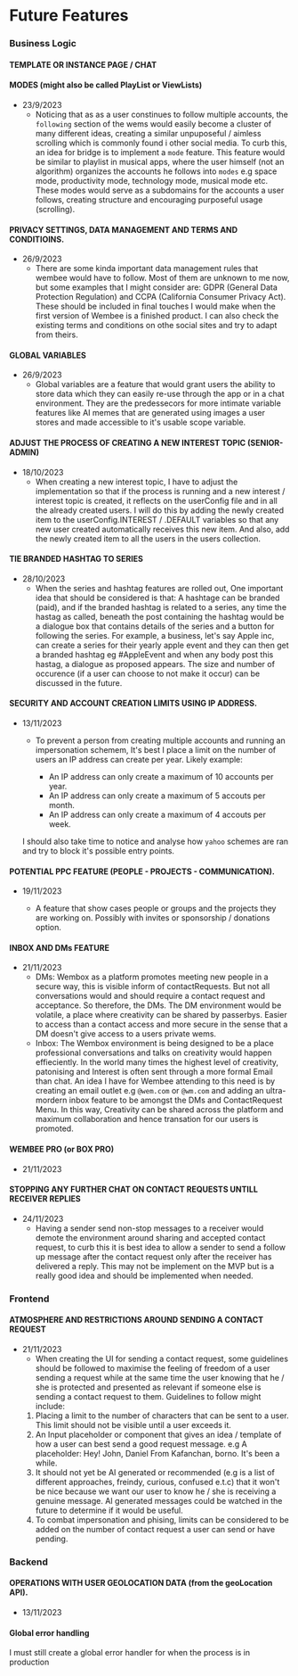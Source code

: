 # Future Features

### Business Logic

#### TEMPLATE OR INSTANCE PAGE / CHAT

#### MODES (might also be called PlayList or ViewLists)

- 23/9/2023
  - Noticing that as as a user constinues to follow multiple accounts, the `following` section of the wems would easily become a cluster of many different ideas, creating a similar unpuposeful / aimless scrolling which is commonly found i other social media.
    To curb this, an idea for bridge is to implement a `mode` feature. This feature would be similar to playlist in musical apps, where the user himself (not an algorithm) organizes the accounts he follows into `modes` e.g space mode, productivity mode, technology mode, musical mode etc. These modes would serve as a subdomains for the accounts a user follows, creating structure and encouraging purposeful usage (scrolling).

#### PRIVACY SETTINGS, DATA MANAGEMENT AND TERMS AND CONDITIOINS.

- 26/9/2023
  - There are some kinda important data management rules that wembee would have to follow. Most of them are unknown to me now, but some examples that I might consider are: GDPR (General Data Protection Regulation) and CCPA (California Consumer Privacy Act).
    These should be included in final touches I would make when the first version of Wembee is a finished product.
    I can also check the existing terms and conditions on othe social sites and try to adapt from theirs.

#### GLOBAL VARIABLES

- 26/9/2023
  - Global variables are a feature that would grant users the ability to store data which they can easily re-use through the app or in a chat environment. They are the predessecors for more intimate variable features like AI memes that are generated using images a user stores and made accessible to it's usable scope variable.

#### ADJUST THE PROCESS OF CREATING A NEW INTEREST TOPIC (SENIOR-ADMIN)

- 18/10/2023
  - When creating a new interest topic, I have to adjust the implementation so that if the process is running and a new interest / interest topic is created, it reflects on the userConfig file and in all the already created users. I will do this by adding the newly created item to the userConfig.INTEREST / .DEFAULT variables so that any new user created automatically receives this new item. And also, add the newly created item to all the users in the users collection.

#### TIE BRANDED HASHTAG TO SERIES

- 28/10/2023
  - When the series and hashtag features are rolled out, One important idea that should be considered is that:
    A hashtage can be branded (paid), and if the branded hashtag is related to a series, any time the hastag as called, beneath the post containing the hashtag would be a dialogue box that contains details of the series and a button for following the series.
    For example, a business, let's say Apple inc, can create a series for their yearly apple event and they can then get a branded hashtag eg #AppleEvent and when any body post this hastag, a dialogue as proposed appears. The size and number of occurence (if a user can choose to not make it occur) can be discussed in the future.

#### SECURITY AND ACCOUNT CREATION LIMITS USING IP ADDRESS.

- 13/11/2023

  - To prevent a person from creating multiple accounts and running an impersonation schemem, It's best I place a limit on the number of users an IP address can create per year. Likely example:

    - An IP address can only create a maximum of 10 accounts per year.
    - An IP address can only create a maximum of 5 accouts per month.
    - An IP address can only create a maximum of 4 accouts per week.

  I should also take time to notice and analyse how `yahoo` schemes are ran and try to block it's possible entry points.

#### POTENTIAL PPC FEATURE (PEOPLE - PROJECTS - COMMUNICATION).

- 19/11/2023

  - A feature that show cases people or groups and the projects they are working on. Possibly with invites or sponsorship / donations option.

#### INBOX AND DMs FEATURE

- 21/11/2023
  - DMs: Wembox as a platform promotes meeting new people in a secure way, this is visible inform of contactRequests. But not all conversations would and should require a contact request and acceptance. So therefore, the DMs. The DM environment would be volatile, a place where creativity can be shared by passerbys. Easier to access than a contact access and more secure in the sense that a DM doesn't give access to a users private wems.
  - Inbox: The Wembox environment is being designed to be a place professional conversations and talks on creativity would happen effieciently. In the world many times the highest level of creativity, patonising and Interest is often sent through a more formal Email than chat. An idea I have for Wembee attending to this need is by creating an email outlet e.g `@wem.com` or `@wm.com` and adding an ultra-mordern inbox feature to be amongst the DMs and ContactRequest Menu. In this way, Creativity can be shared across the platform and maximum collaboration and hence transation for our users is promoted.

#### WEMBEE PRO (or BOX PRO)

- 21/11/2023

#### STOPPING ANY FURTHER CHAT ON CONTACT REQUESTS UNTILL RECEIVER REPLIES

- 24/11/2023
  - Having a sender send non-stop messages to a receiver would demote the environment around sharing and accepted contact request, to curb this it is best idea to allow a sender to send a follow up message after the contact request only after the receiver has delivered a reply. This may not be implement on the MVP but is a really good idea and should be implemented when needed.

### Frontend

#### ATMOSPHERE AND RESTRICTIONS AROUND SENDING A CONTACT REQUEST

- 21/11/2023
  - When creating the UI for sending a contact request, some guidelines should be followed to maximise the feeling of freedom of a user sending a request while at the same time the user knowing that he / she is protected and presented as relevant if someone else is sending a contact request to them.
    Guidelines to follow might include:
  1. Placing a limit to the number of characters that can be sent to a user. This limit should not be visible until a user exceeds it.
  2. An Input placeholder or component that gives an idea / template of how a user can best send a good request message. e.g A placeholder: Hey! John, Daniel From Kafanchan, borno. It's been a while.
  3. It should not yet be AI generated or recommended (e.g is a list of different approaches, freindy, curious, confused e.t.c) that it won't be nice because we want our user to know he / she is receiving a genuine message. AI generated messages could be watched in the future to determine if it would be useful.
  4. To combat impersonation and phising, limits can be considered to be added on the number of contact request a user can send or have pending.

### Backend

#### OPERATIONS WITH USER GEOLOCATION DATA (from the geoLocation API).

- 13/11/2023

#### Global error handling

I must still create a global error handler for when the process is in production
